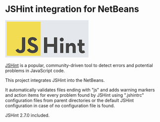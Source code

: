 JSHint integration for NetBeans
===============================

![](jshint-blue.png)

[JSHint](http://jshint.com/) is a popular, community-driven tool to detect errors and potential problems in JavaScript code.

This project integrates JSHint into the NetBeans.

It automatically validates files ending with "js" and adds warning markers and action items for every problem found by JSHint using ".jshintrc" configuration files from parent directories or the default JSHint configuration in case of no configuration file is found.

JSHint 2.7.0 included.
